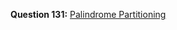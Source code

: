 **Question 131:** [Palindrome Partitioning](https://leetcode.com/problems/palindrome-partitioning/)
